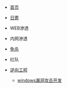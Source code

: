<!-- _navbar.md -->
* [首页](README.md)
  
* [日寄](ggnote/README.m)

* WEB渗透

* 内网渗透

* [免杀](av_bypass/README.md)

* 红队

* [逆向工程](reverse_engine/README.md)
  * [windows漏洞攻击开发](/reverse_engine/windows_exploit/README.md)